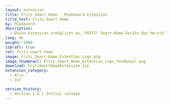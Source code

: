 ```yaml
---
layout: extension
title: Fritz Smart Home - Peakboard Extension
title_text: Fritz Smart Home
by: Peakboard
description: 
  - Diese Extension ermöglicht es, FRITZ! Smart-Home-Geräte des Herstellers AVM als Datenquelle in Peakboard anzubinden, um aktuelle Temperaturwerte der smarten Heizkörperthermostate auszulesen und zurückzuschreiben. So kannst du beispielsweise ein interaktives Dashboard zur Anzeige und Steuerung der Raumtemperatur erstellen.
lang: de
weight: 1000
isDraft: true
ref: fritz-smart-home
image: Fritz_Smart_Home_Extention_Logo.png
image_thumbnail: Fritz_Smart_Home_Extention_Logo_thumbnail.png
download: FritzSmartHomeExtension.zip
extension_category:
  - Alle
  - IoT

version_history:
  - Version 1.0 | Initial release
---
```

